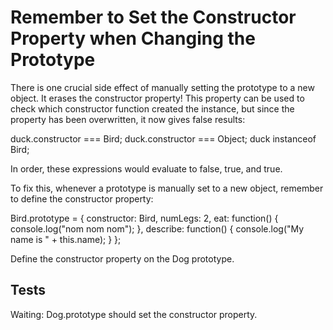# Remember to Set the Constructor Property when Changing the Prototype

There is one crucial side effect of manually setting the prototype to a new object. It erases the constructor property! This property can be used to check which constructor function created the instance, but since the property has been overwritten, it now gives false results:

duck.constructor === Bird;
duck.constructor === Object;
duck instanceof Bird;

In order, these expressions would evaluate to false, true, and true.

To fix this, whenever a prototype is manually set to a new object, remember to define the constructor property:

Bird.prototype = {
constructor: Bird,
numLegs: 2,
eat: function() {
console.log("nom nom nom");
},
describe: function() {
console.log("My name is " + this.name);
}
};

Define the constructor property on the Dog prototype.

## Tests

Waiting: Dog.prototype should set the constructor property.

